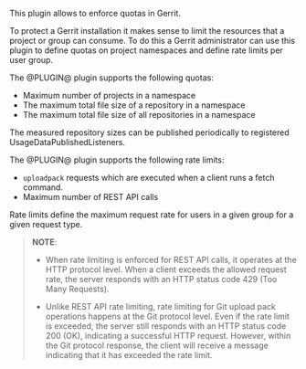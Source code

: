 This plugin allows to enforce quotas in Gerrit.

To protect a Gerrit installation it makes sense to limit the resources
that a project or group can consume. To do this a Gerrit administrator
can use this plugin to define quotas on project namespaces and define
rate limits per user group.

The @PLUGIN@ plugin supports the following quotas:

* Maximum number of projects in a namespace
* The maximum total file size of a repository in a namespace
* The maximum total file size of all repositories in a namespace

The measured repository sizes can be published periodically to registered
UsageDataPublishedListeners.

The @PLUGIN@ plugin supports the following rate limits:

* `uploadpack` requests which are executed when a client runs a fetch command.
* Maximum number of REST API calls

Rate limits define the maximum request rate for users in a given group
for a given request type.

> **NOTE**:
> * When rate limiting is enforced for REST API calls, it operates at
the HTTP protocol level. When a client exceeds the allowed
request rate, the server responds with an HTTP status code 429 (Too Many Requests).
>
> * Unlike REST API rate limiting, rate limiting for Git upload pack operations
happens at the Git protocol level. Even if the rate limit is exceeded, the server
still responds with an HTTP status code 200 (OK), indicating a successful HTTP request.
However, within the Git protocol response, the client will receive a message indicating
that it has exceeded the rate limit.
